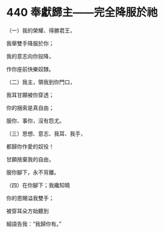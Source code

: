 # 440 奉獻歸主——完全降服於祂

（一）我的榮耀、得勝君王，

我舉雙手降服於你；

我的意志向你投降，

作你座前快樂奴隸。

（二）我主，領我到你門口，

我耳甘願被你穿透；

你的捆索是真自由；

服你、事你，沒有怨尤。

（三）思想、意志、我耳、我手，

都歸你作愛的奴役！

甘願捨棄我的自由，

服你腳下，永不背離。

（四）在你腳下；我纔知曉

你的恩賜溢我雙手；

被穿耳朵方始聽到

細語告我：“我歸你有。”

